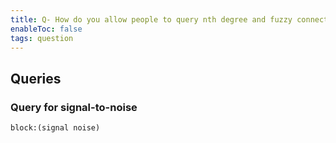 ```yaml
---
title: Q- How do you allow people to query nth degree and fuzzy connections without overwhelming the signal to noise ratio
enableToc: false
tags: question
---
```

## Queries

### Query for signal-to-noise

```query
block:(signal noise)
``````
